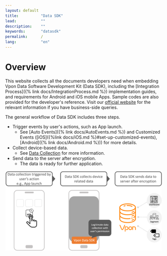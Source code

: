 ```yaml
---
layout: default
title:          "Data SDK"
lead:           ""
description:    ""
keywords:       "datasdk"
permalink:      /
lang:           "en"
---
```


# Overview
This website collects all the documents developers need when embedding Vpon Data Software Development Kit (Data SDK), including the [Integration Process]({% link docs/IntegrationProcess.md %}) implementation guides, and requirements for Android and iOS mobile Apps. Sample codes are also provided for the developer's reference. Visit our [official website][1] for the relevant information if you have business-side queries.

[1]: https://datasdk.vpon.com/

The general workflow of Data SDK includes three steps.
* Trigger events by user's actions, such as App launch. 
  * See [Auto Events]({% link docs/AutoEvents.md %}) and Customized Events ([iOS]({%link docs/iOS.md %}#set-up-customized-events), [Android]({% link docs/Android.md %})) for more details.
* Collect device-based data. 
  * See [Data Collection](https://datasdk.vpon.com/introduction/data-collection) for more information.
* Send data to the server after encryption. 
  *  The data is ready for further application. 



![](/docs/images/Overview.png) 
